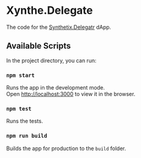 # Xynthe.Delegate

The code for the [Synthetix.Delegatr](https://delegatr.synthetix.io) dApp.

## Available Scripts

In the project directory, you can run:

### `npm start`

Runs the app in the development mode.<br />
Open [http://localhost:3000](http://localhost:3000) to view it in the browser.

### `npm test`

Runs the tests.

### `npm run build`

Builds the app for production to the `build` folder.
